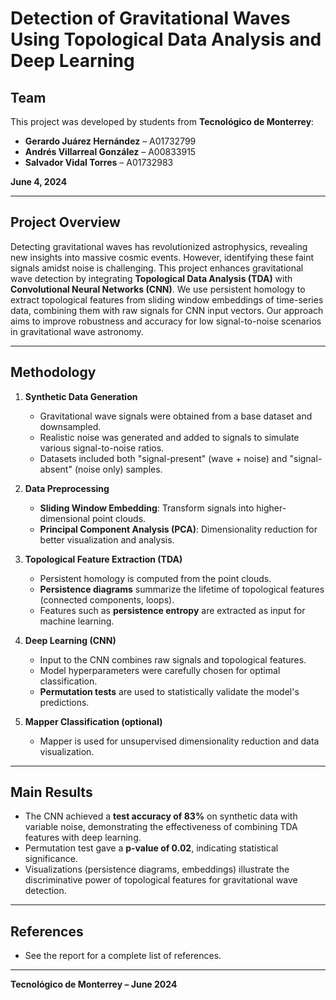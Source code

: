 # Detection of Gravitational Waves Using Topological Data Analysis and Deep Learning

## Team

This project was developed by students from **Tecnológico de Monterrey**:

- **Gerardo Juárez Hernández** – A01732799
- **Andrés Villarreal González** – A00833915
- **Salvador Vidal Torres** – A01732983

**June 4, 2024**

---

## Project Overview

Detecting gravitational waves has revolutionized astrophysics, revealing new insights into massive cosmic events. However, identifying these faint signals amidst noise is challenging. This project enhances gravitational wave detection by integrating **Topological Data Analysis (TDA)** with **Convolutional Neural Networks (CNN)**. We use persistent homology to extract topological features from sliding window embeddings of time-series data, combining them with raw signals for CNN input vectors. Our approach aims to improve robustness and accuracy for low signal-to-noise scenarios in gravitational wave astronomy.

---

## Methodology

1. **Synthetic Data Generation**
   - Gravitational wave signals were obtained from a base dataset and downsampled.
   - Realistic noise was generated and added to signals to simulate various signal-to-noise ratios.
   - Datasets included both "signal-present" (wave + noise) and "signal-absent" (noise only) samples.

2. **Data Preprocessing**
   - **Sliding Window Embedding**: Transform signals into higher-dimensional point clouds.
   - **Principal Component Analysis (PCA)**: Dimensionality reduction for better visualization and analysis.

3. **Topological Feature Extraction (TDA)**
   - Persistent homology is computed from the point clouds.
   - **Persistence diagrams** summarize the lifetime of topological features (connected components, loops).
   - Features such as **persistence entropy** are extracted as input for machine learning.

4. **Deep Learning (CNN)**
   - Input to the CNN combines raw signals and topological features.
   - Model hyperparameters were carefully chosen for optimal classification.
   - **Permutation tests** are used to statistically validate the model's predictions.

5. **Mapper Classification (optional)**
   - Mapper is used for unsupervised dimensionality reduction and data visualization.

---

## Main Results

- The CNN achieved a **test accuracy of 83%** on synthetic data with variable noise, demonstrating the effectiveness of combining TDA features with deep learning.
- Permutation test gave a **p-value of 0.02**, indicating statistical significance.
- Visualizations (persistence diagrams, embeddings) illustrate the discriminative power of topological features for gravitational wave detection.

---

## References
- See the report for a complete list of references.

---


**Tecnológico de Monterrey – June 2024**

